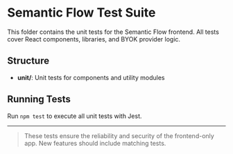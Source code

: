 # Semantic Flow Test Suite

This folder contains the unit tests for the Semantic Flow frontend. All tests cover React components, libraries, and BYOK provider logic.

## Structure
- **unit/**: Unit tests for components and utility modules

## Running Tests
Run `npm test` to execute all unit tests with Jest.

---

> These tests ensure the reliability and security of the frontend-only app. New features should include matching tests.
